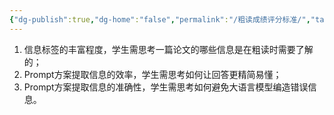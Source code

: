 ```yaml
---
{"dg-publish":true,"dg-home":"false","permalink":"/粗读成绩评分标准/","tags":["gardenEntry"],"dgPassFrontmatter":true,"created":"2025-06-15T21:23:51.901+08:00"}
---
```



1. 信息标签的丰富程度，学生需思考一篇论文的哪些信息是在粗读时需要了解的；
2. Prompt方案提取信息的效率，学生需思考如何让回答更精简易懂；
3. Prompt方案提取信息的准确性，学生需思考如何避免大语言模型编造错误信息。
